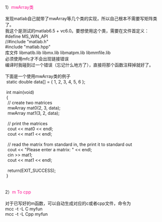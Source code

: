 1）<FONT color=#ff1493>mwArray类<BR></FONT><BR>发现matlab自己就带了mwArray等几个类的实现，所以自己根本不需要写矩阵类了。<BR>我这个是测试的matlab6.5 + vc6.0。要想使用这个类，需要在文件首定义：<BR>#define MS_WIN_API<BR>//#include "matlab.h"<BR>#include "matlab.hpp"<BR>库文件 libmatlb.lib libmx.lib libmatpm.lib libmmfile.lib<BR>必须使用mfc才不会出现链接错误<BR>编译时我碰到过一个错误（忘记什么地方了），直接将那个函数注释掉就好了。<BR><BR>下面是一个使用mwArray类的例子<BR>&nbsp;static double data[] = { 1, 2, 3, 4, 5, 6 };<BR>&nbsp;<BR>&nbsp;int main(void)<BR>&nbsp;{<BR>&nbsp;&nbsp;// create two matrices<BR>&nbsp;&nbsp;mwArray mat0(2, 3, data);<BR>&nbsp;&nbsp;mwArray mat1(3, 2, data);<BR>&nbsp;&nbsp;<BR>&nbsp;&nbsp;// print the matrices<BR>&nbsp;&nbsp;cout &lt;&lt; mat0 &lt;&lt; endl;<BR>&nbsp;&nbsp;cout &lt;&lt; mat1 &lt;&lt; endl;<BR>&nbsp;&nbsp;<BR>&nbsp;&nbsp;// read the matrix from standard in, the print it to standard out<BR>&nbsp;&nbsp;cout &lt;&lt; "Please enter a matrix: " &lt;&lt; endl;<BR>&nbsp;&nbsp;cin &gt;&gt; mat1;<BR>&nbsp;&nbsp;cout &lt;&lt; mat1 &lt;&lt; endl;<BR>&nbsp;&nbsp;<BR>&nbsp;&nbsp;return(EXIT_SUCCESS);<BR>&nbsp;}<BR><BR><BR>2）<FONT color=#ff1493>m To cpp</FONT><BR><BR>对于已写好的m函数，可以自动生成对应的c或者cpp文件，命令为<BR>mcc -t -L C myfun<BR>mcc -t -L Cpp myfun<BR>